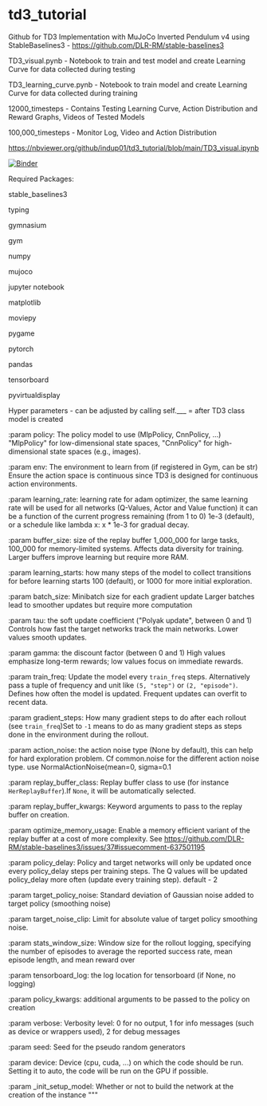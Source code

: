 # td3_tutorial  
Github for TD3 Implementation with MuJoCo Inverted Pendulum v4 using StableBaselines3 - https://github.com/DLR-RM/stable-baselines3

TD3_visual.pynb - Notebook to train and test model and create Learning Curve for data collected during testing

TD3_learning_curve.pynb - Notebook to train model and create Learning Curve for data collected during training

12000_timesteps - Contains Testing Learning Curve, Action Distribution and Reward Graphs, Videos of Tested Models

100,000_timesteps - Monitor Log, Video and Action Distribution

https://nbviewer.org/github/indup01/td3_tutorial/blob/main/TD3_visual.ipynb

[![Binder](https://mybinder.org/badge_logo.svg)](https://mybinder.org/v2/git/https%3A%2F%2Fgithub.com%2Findup01%2Ftd3_tutorial/main?labpath=%2FTD3_visual.ipynb)

Required Packages:

stable_baselines3 

typing

gymnasium

gym

numpy

mujoco

jupyter notebook

matplotlib

moviepy

pygame

pytorch

pandas

tensorboard

pyvirtualdisplay

Hyper parameters - can be adjusted by calling self.___ =  after TD3 class model is created

:param policy: The policy model to use (MlpPolicy, CnnPolicy, ...)
 "MlpPolicy" for low-dimensional state spaces, "CnnPolicy" for high-dimensional state spaces (e.g., images).

:param env: The environment to learn from (if registered in Gym, can be str)
Ensure the action space is continuous since TD3 is designed for continuous action environments.

:param learning_rate: learning rate for adam optimizer, the same learning rate will be used for all networks (Q-Values, Actor and Value function) it can be a function of the current progress remaining (from 1 to 0)
1e-3 (default), or a schedule like lambda x: x * 1e-3 for gradual decay.

:param buffer_size: size of the replay buffer
1_000_000 for large tasks, 100_000 for memory-limited systems.
Affects data diversity for training. Larger buffers improve learning but require more RAM.

:param learning_starts: how many steps of the model to collect transitions for before learning starts
100 (default), or 1000 for more initial exploration.

:param batch_size: Minibatch size for each gradient update
Larger batches lead to smoother updates but require more computation

:param tau: the soft update coefficient ("Polyak update", between 0 and 1)
Controls how fast the target networks track the main networks. Lower values smooth updates.

:param gamma: the discount factor (between 0 and 1)
High values emphasize long-term rewards; low values focus on immediate rewards.

:param train_freq: Update the model every ``train_freq`` steps. Alternatively pass a tuple of frequency and unit like ``(5, "step")`` or ``(2, "episode")``.
Defines how often the model is updated. Frequent updates can overfit to recent data.

:param gradient_steps: How many gradient steps to do after each rollout (see ``train_freq``)Set to ``-1`` means to do as many gradient steps as steps done in the environment during the rollout.
    
:param action_noise: the action noise type (None by default), this can help for hard exploration problem. Cf common.noise for the different action noise type.
use NormalActionNoise(mean=0, sigma=0.1

:param replay_buffer_class: Replay buffer class to use (for instance ``HerReplayBuffer``).If ``None``, it will be automatically selected.

:param replay_buffer_kwargs: Keyword arguments to pass to the replay buffer on creation.

:param optimize_memory_usage: Enable a memory efficient variant of the replay buffer at a cost of more complexity.
See https://github.com/DLR-RM/stable-baselines3/issues/37#issuecomment-637501195

:param policy_delay: Policy and target networks will only be updated once every policy_delay steps per training steps. The Q values will be updated policy_delay more often (update every training step).
default - 2

:param target_policy_noise: Standard deviation of Gaussian noise added to target policy (smoothing noise)

:param target_noise_clip: Limit for absolute value of target policy smoothing noise.

:param stats_window_size: Window size for the rollout logging, specifying the number of episodes to average the reported success rate, mean episode length, and mean reward over

:param tensorboard_log: the log location for tensorboard (if None, no logging)

:param policy_kwargs: additional arguments to be passed to the policy on creation

:param verbose: Verbosity level: 0 for no output, 1 for info messages (such as device or wrappers used), 2 for debug messages

:param seed: Seed for the pseudo random generators

:param device: Device (cpu, cuda, ...) on which the code should be run. Setting it to auto, the code will be run on the GPU if possible.

:param _init_setup_model: Whether or not to build the network at the creation of the instance
"""
